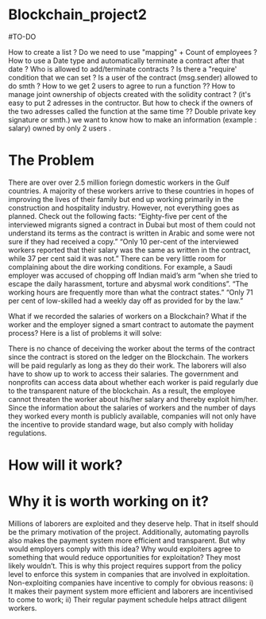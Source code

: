 # Blockchain_project2

#TO-DO

How to create a list ? Do we need to use "mapping" + Count of employees ?
How to use a Date type and automatically terminate a contract after that date ?
Who is allowed to add/terminate contracts ? Is there a "require' condition that we can set ?
Is a user of the contract (msg.sender) allowed to do smth ?
How to we get 2 users to agree to run a function ??
How to manage joint ownership of objects created with the solidity contract ? (it's easy to put 2 adresses in the contructor. But how to check if the owners of the two adresses called the function at the same time ?? Double private key signature or smth.)
we want to know how to make an information (example : salary) owned by only 2 users .

# The Problem

There are over over 2.5 million foriegn domestic workers in the Gulf countries. A majority of these workers arrive to these countries in hopes of improving the lives of their family but end up working primarily in the construction and hospitality industry. However, not everything goes as planned. Check out the following facts:
“Eighty-five per cent of the interviewed migrants signed a contract in Dubai but most of them could not understand its terms as the contract is written in Arabic and some were not sure if they had received a copy.”
“Only 10 per-cent of the interviewed workers reported that their salary was the same as written in the contract, while 37 per cent said it was not.”
There can be very little room for complaining about the dire working conditions. For example, a Saudi employer was accused of chopping off Indian maid’s arm “when she tried to escape the daily harassment, torture and abysmal work conditions”.
“The working hours are frequently more than what the contract states.”
“Only 71 per cent of low-skilled had a weekly day off as provided for by the law.”

What if we recorded the salaries of workers on a Blockchain?
What if the worker and the employer signed a smart contract to automate the payment process? Here is a list of problems it will solve:

There is no chance of deceiving the worker about the terms of the contract since the contract is stored on the ledger on the Blockchain.
The workers will be paid regularly as long as they do their work.
The laborers will also have to show up to work to access their salaries.
The government and nonprofits can access data about whether each worker is paid regularly due to the transparent nature of the blockchain. As a result, the employee cannot threaten the worker about his/her salary and thereby exploit him/her.
Since the information about the salaries of workers and the number of days they worked every month is publicly available, companies will not only have the incentive to provide standard wage, but also comply with holiday regulations.

# How will it work?



# Why it is worth working on it?

Millions of laborers are exploited and they deserve help. That in itself should be the primary motivation of the project. Additionally, automating payrolls also makes the payment system more efficient and transparent.
But why would employers comply with this idea?
Why would exploiters agree to something that would reduce opportunities for exploitation? They most likely wouldn’t. This is why this project requires support from the policy level to enforce this system in companies that are involved in exploitation.
Non-exploiting companies have incentive to comply for obvious reasons: i) It makes their payment system more efficient and laborers are incentivised to come to work; ii) Their regular payment schedule helps attract diligent workers.

